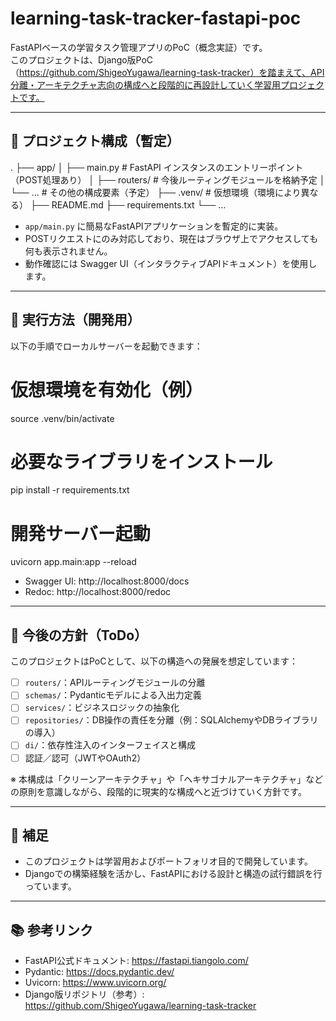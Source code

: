 # learning-task-tracker-fastapi-poc

FastAPIベースの学習タスク管理アプリのPoC（概念実証）です。  
このプロジェクトは、Django版PoC（https://github.com/ShigeoYugawa/learning-task-tracker）を踏まえて、API分離・アーキテクチャ志向の構成へと段階的に再設計していく学習用プロジェクトです。

---

## 📁 プロジェクト構成（暫定）

.
├── app/
│   ├── main.py        # FastAPI インスタンスのエントリーポイント（POST処理あり）
│   ├── routers/       # 今後ルーティングモジュールを格納予定
│   └── ...            # その他の構成要素（予定）
├── .venv/             # 仮想環境（環境により異なる）
├── README.md
├── requirements.txt
└── ...

- `app/main.py` に簡易なFastAPIアプリケーションを暫定的に実装。
- POSTリクエストにのみ対応しており、現在はブラウザ上でアクセスしても何も表示されません。
- 動作確認には Swagger UI（インタラクティブAPIドキュメント）を使用します。

---

## 🚀 実行方法（開発用）

以下の手順でローカルサーバーを起動できます：

# 仮想環境を有効化（例）
source .venv/bin/activate

# 必要なライブラリをインストール
pip install -r requirements.txt

# 開発サーバー起動
uvicorn app.main:app --reload

- Swagger UI: http://localhost:8000/docs  
- Redoc: http://localhost:8000/redoc

---

## 🧱 今後の方針（ToDo）

このプロジェクトはPoCとして、以下の構造への発展を想定しています：

- [ ] `routers/`：APIルーティングモジュールの分離
- [ ] `schemas/`：Pydanticモデルによる入出力定義
- [ ] `services/`：ビジネスロジックの抽象化
- [ ] `repositories/`：DB操作の責任を分離（例：SQLAlchemyやDBライブラリの導入）
- [ ] `di/`：依存性注入のインターフェイスと構成
- [ ] 認証／認可（JWTやOAuth2）

※ 本構成は「クリーンアーキテクチャ」や「ヘキサゴナルアーキテクチャ」などの原則を意識しながら、段階的に現実的な構成へと近づけていく方針です。

---

## 📝 補足

- このプロジェクトは学習用およびポートフォリオ目的で開発しています。
- Djangoでの構築経験を活かし、FastAPIにおける設計と構造の試行錯誤を行っています。

---

## 📚 参考リンク

- FastAPI公式ドキュメント: https://fastapi.tiangolo.com/
- Pydantic: https://docs.pydantic.dev/
- Uvicorn: https://www.uvicorn.org/
- Django版リポジトリ（参考）: https://github.com/ShigeoYugawa/learning-task-tracker
